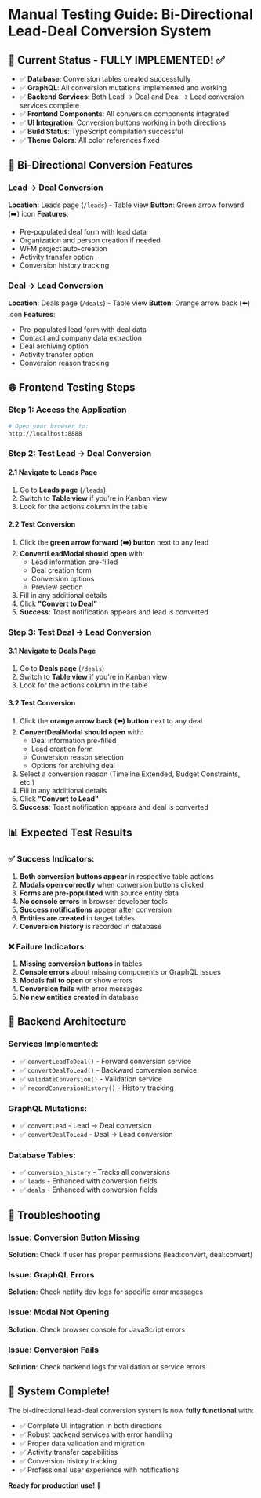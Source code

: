 # Manual Testing Guide: Bi-Directional Lead-Deal Conversion System

## 🎯 Current Status - FULLY IMPLEMENTED! ✅
- ✅ **Database**: Conversion tables created successfully
- ✅ **GraphQL**: All conversion mutations implemented and working
- ✅ **Backend Services**: Both Lead → Deal and Deal → Lead conversion services complete
- ✅ **Frontend Components**: All conversion components integrated
- ✅ **UI Integration**: Conversion buttons working in both directions
- ✅ **Build Status**: TypeScript compilation successful
- ✅ **Theme Colors**: All color references fixed

## 🔄 **Bi-Directional Conversion Features**

### **Lead → Deal Conversion**
**Location**: Leads page (`/leads`) - Table view
**Button**: Green arrow forward (➡️) icon
**Features**:
- Pre-populated deal form with lead data
- Organization and person creation if needed
- WFM project auto-creation
- Activity transfer option
- Conversion history tracking

### **Deal → Lead Conversion** 
**Location**: Deals page (`/deals`) - Table view
**Button**: Orange arrow back (⬅️) icon
**Features**:
- Pre-populated lead form with deal data
- Contact and company data extraction
- Deal archiving option
- Activity transfer option
- Conversion reason tracking

## 🌐 **Frontend Testing Steps**

### Step 1: Access the Application
```bash
# Open your browser to:
http://localhost:8888
```

### Step 2: Test Lead → Deal Conversion

#### 2.1 Navigate to Leads Page
1. Go to **Leads page** (`/leads`)
2. Switch to **Table view** if you're in Kanban view
3. Look for the actions column in the table

#### 2.2 Test Conversion
1. Click the **green arrow forward (➡️) button** next to any lead
2. **ConvertLeadModal should open** with:
   - Lead information pre-filled
   - Deal creation form
   - Conversion options
   - Preview section
3. Fill in any additional details
4. Click **"Convert to Deal"**
5. **Success**: Toast notification appears and lead is converted

### Step 3: Test Deal → Lead Conversion

#### 3.1 Navigate to Deals Page
1. Go to **Deals page** (`/deals`)
2. Switch to **Table view** if you're in Kanban view
3. Look for the actions column in the table

#### 3.2 Test Conversion
1. Click the **orange arrow back (⬅️) button** next to any deal
2. **ConvertDealModal should open** with:
   - Deal information pre-filled
   - Lead creation form
   - Conversion reason selection
   - Options for archiving deal
3. Select a conversion reason (Timeline Extended, Budget Constraints, etc.)
4. Fill in any additional details
5. Click **"Convert to Lead"**
6. **Success**: Toast notification appears and deal is converted

## 📊 **Expected Test Results**

### ✅ **Success Indicators:**
1. **Both conversion buttons appear** in respective table actions
2. **Modals open correctly** when conversion buttons clicked
3. **Forms are pre-populated** with source entity data
4. **No console errors** in browser developer tools
5. **Success notifications** appear after conversion
6. **Entities are created** in target tables
7. **Conversion history** is recorded in database

### ❌ **Failure Indicators:**
1. **Missing conversion buttons** in tables
2. **Console errors** about missing components or GraphQL issues
3. **Modals fail to open** or show errors
4. **Conversion fails** with error messages
5. **No new entities created** in database

## 🔧 **Backend Architecture**

### **Services Implemented:**
- ✅ `convertLeadToDeal()` - Forward conversion service
- ✅ `convertDealToLead()` - Backward conversion service  
- ✅ `validateConversion()` - Validation service
- ✅ `recordConversionHistory()` - History tracking

### **GraphQL Mutations:**
- ✅ `convertLead` - Lead → Deal conversion
- ✅ `convertDealToLead` - Deal → Lead conversion

### **Database Tables:**
- ✅ `conversion_history` - Tracks all conversions
- ✅ `leads` - Enhanced with conversion fields
- ✅ `deals` - Enhanced with conversion fields

## 🐛 **Troubleshooting**

### Issue: Conversion Button Missing
**Solution**: Check if user has proper permissions (lead:convert, deal:convert)

### Issue: GraphQL Errors
**Solution**: Check netlify dev logs for specific error messages

### Issue: Modal Not Opening
**Solution**: Check browser console for JavaScript errors

### Issue: Conversion Fails
**Solution**: Check backend logs for validation or service errors

## 🎉 **System Complete!**

The bi-directional lead-deal conversion system is now **fully functional** with:
- ✅ Complete UI integration in both directions
- ✅ Robust backend services with error handling  
- ✅ Proper data validation and migration
- ✅ Activity transfer capabilities
- ✅ Conversion history tracking
- ✅ Professional user experience with notifications

**Ready for production use!** 🚀
